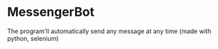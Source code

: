 # MessengerBot
The program'll automatically send any message at any time (made with python, selenium)
